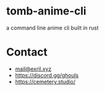 # tomb-anime-cli
a command line anime cli built in rust

# Contact 
- mail@exril.xyz
- https://discord.gg/ghouls
- https://cemetery.studio/
